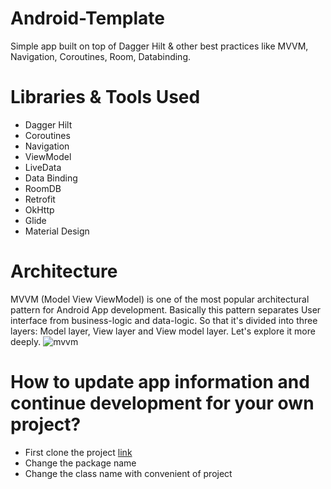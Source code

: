 # Android-Template
Simple app built on top of Dagger Hilt & other best practices like MVVM, Navigation, Coroutines, Room, Databinding.
# Libraries & Tools Used
- Dagger Hilt
- Coroutines
- Navigation
- ViewModel
- LiveData
- Data Binding
- RoomDB
- Retrofit
- OkHttp
- Glide
- Material Design
# Architecture
MVVM (Model View ViewModel) is one of the most popular architectural pattern for Android App development. Basically this pattern separates User interface from business-logic and data-logic. So that it's divided into three layers: Model layer, View layer and View model layer. Let's explore it more deeply.
![mvvm](https://developer.android.com/topic/libraries/architecture/images/final-architecture.png)
# How to update app information and continue development for your own project?
- First clone the project 
 <a href="https://github.com/shakircam/Android-Template">link</a>  
- Change the package name
- Change the class name with convenient of project
